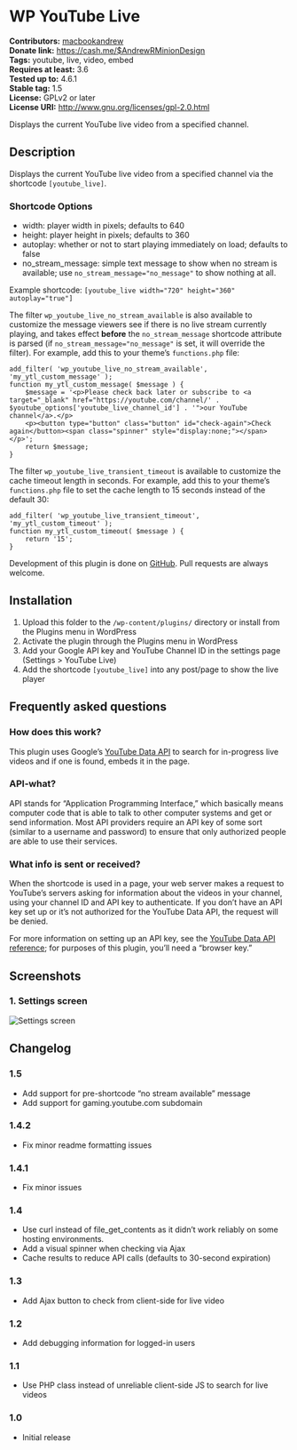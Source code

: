 # WP YouTube Live #
**Contributors:** [macbookandrew](https://profiles.wordpress.org/macbookandrew)  
**Donate link:**       https://cash.me/$AndrewRMinionDesign  
**Tags:**              youtube, live, video, embed  
**Requires at least:** 3.6  
**Tested up to:**      4.6.1  
**Stable tag:**        1.5  
**License:**           GPLv2 or later  
**License URI:**       http://www.gnu.org/licenses/gpl-2.0.html  

Displays the current YouTube live video from a specified channel.

## Description ##

Displays the current YouTube live video from a specified channel via the shortcode `[youtube_live]`.

### Shortcode Options ###

- width: player width in pixels; defaults to 640
- height: player height in pixels; defaults to 360
- autoplay: whether or not to start playing immediately on load; defaults to false
- no_stream_message: simple text message to show when no stream is available; use `no_stream_message="no_message"` to show nothing at all.

Example shortcode: `[youtube_live width="720" height="360" autoplay="true"]`

The filter `wp_youtube_live_no_stream_available` is also available to customize the message viewers see if there is no live stream currently playing, and takes effect **before** the `no_stream_message` shortcode attribute is parsed (if `no_stream_message="no_message"` is set, it will override the filter). For example, add this to your theme’s `functions.php` file:


	add_filter( 'wp_youtube_live_no_stream_available', 'my_ytl_custom_message' );
	function my_ytl_custom_message( $message ) {
	    $message = '<p>Please check back later or subscribe to <a target="_blank" href="https://youtube.com/channel/' . $youtube_options['youtube_live_channel_id'] . '">our YouTube channel</a>.</p>
	    <p><button type="button" class="button" id="check-again">Check again</button><span class="spinner" style="display:none;"></span></p>';
	    return $message;
	}


The filter `wp_youtube_live_transient_timeout` is available to customize the cache timeout length in seconds. For example, add this to your theme’s `functions.php` file to set the cache length to 15 seconds instead of the default 30:


	add_filter( 'wp_youtube_live_transient_timeout', 'my_ytl_custom_timeout' );
	function my_ytl_custom_timeout( $message ) {
	    return '15';
	}


Development of this plugin is done on [GitHub](https://github.com/macbookandrew/wp-youtube-live/). Pull requests are always welcome.

## Installation ##

1. Upload this folder to the `/wp-content/plugins/` directory or install from the Plugins menu in WordPress
1. Activate the plugin through the Plugins menu in WordPress
1. Add your Google API key and YouTube Channel ID in the settings page (Settings > YouTube Live)
1. Add the shortcode `[youtube_live]` into any post/page to show the live player

## Frequently asked questions ##

### How does this work? ###

This plugin uses Google’s [YouTube Data API](https://developers.google.com/youtube/v3/) to search for in-progress live videos and if one is found, embeds it in the page.

### API-what? ###

API stands for “Application Programming Interface,” which basically means computer code that is able to talk to other computer systems and get or send information. Most API providers require an API key of some sort (similar to a username and password) to ensure that only authorized people are able to use their services.

### What info is sent or received? ###

When the shortcode is used in a page, your web server makes a request to YouTube’s servers asking for information about the videos in your channel, using your channel ID and API key to authenticate. If you don’t have an API key set up or it’s not authorized for the YouTube Data API, the request will be denied.

For more information on setting up an API key, see the [YouTube Data API reference](https://developers.google.com/youtube/registering_an_application); for purposes of this plugin, you’ll need a “browser key.”

## Screenshots ##

### 1. Settings screen ###
![Settings screen](http://ps.w.org/wp-youtube-live/assets/screenshot-1.png)


## Changelog ##

### 1.5 ###
- Add support for pre-shortcode “no stream available” message
- Add support for gaming.youtube.com subdomain

### 1.4.2 ###
- Fix minor readme formatting issues

### 1.4.1 ###
- Fix minor issues

### 1.4 ###
- Use curl instead of file_get_contents as it didn’t work reliably on some hosting environments.
- Add a visual spinner when checking via Ajax
- Cache results to reduce API calls (defaults to 30-second expiration)

### 1.3 ###
- Add Ajax button to check from client-side for live video

### 1.2 ###
- Add debugging information for logged-in users

### 1.1 ###
- Use PHP class instead of unreliable client-side JS to search for live videos

### 1.0 ###
- Initial release
